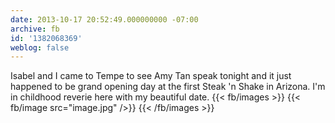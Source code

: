 ```yaml
---
date: 2013-10-17 20:52:49.000000000 -07:00
archive: fb
id: '1382068369'
weblog: false
---
```


Isabel and I came to Tempe to see Amy Tan speak tonight and it just happened to be grand opening day at the first Steak 'n Shake in Arizona. I'm in childhood reverie here with my beautiful date.
{{< fb/images >}}
{{< fb/image src="image.jpg" />}}
{{< /fb/images >}}
